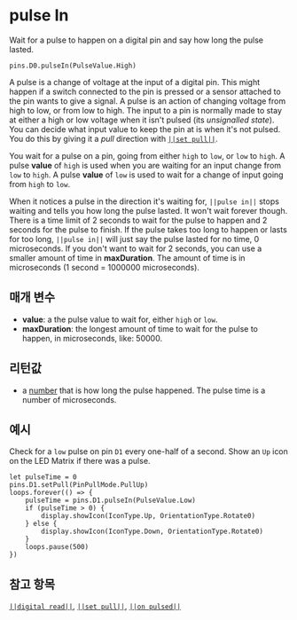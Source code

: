 # pulse In

Wait for a pulse to happen on a digital pin and say how long the pulse lasted.

```sig
pins.D0.pulseIn(PulseValue.High)
```

A pulse is a change of voltage at the input of a digital pin. This might happen if a switch connected to the pin is pressed or a sensor attached to the pin wants to give a signal. A pulse is an action of changing voltage from high to low, or from low to high. The input to a pin is normally made to stay at either a high or low voltage when it isn't pulsed (its *unsignalled state*). You can decide what input value to keep the pin at is when it's not pulsed. You do this by giving it a *pull* direction with [`||set pull||`](/reference/pins/set-pull).

You wait for a pulse on a pin, going from either `high` to `low`, or `low` to `high`. A pulse **value** of `high` is used when you are waiting for an input change from `low` to `high`. A pulse **value** of `low` is used to wait for a change of input going from `high` to `low`.

When it notices a pulse in the direction it's waiting for, `||pulse in||` stops waiting and tells you how long the pulse lasted. It won't wait forever though. There is a time limit of 2 seconds to wait for the pulse to happen and 2 seconds for the pulse to finish. If the pulse takes too long to happen or lasts for too long, `||pulse in||` will just say the pulse lasted for no time, 0 microseconds. If you don't want to wait for 2 seconds, you can use a smaller amount of time in **maxDuration**. The amount of time is in microseconds (1 second = 1000000 microseconds).

## 매개 변수

* **value**: a the pulse value to wait for, either `high` or `low`.
* **maxDuration**: the longest amount of time to wait for the pulse to happen, in microseconds, like: 50000.

## 리턴값

* a [number](/types/number) that is how long the pulse happened. The pulse time is a number of microseconds.

## 예시

Check for a `low` pulse on pin `D1` every one-half of a second. Show an `Up` icon on the LED Matrix if there was a pulse.

```blocks
let pulseTime = 0
pins.D1.setPull(PinPullMode.PullUp)
loops.forever(() => {
    pulseTime = pins.D1.pulseIn(PulseValue.Low)
    if (pulseTime > 0) {
        display.showIcon(IconType.Up, OrientationType.Rotate0)
    } else {
        display.showIcon(IconType.Down, OrientationType.Rotate0)
    }
    loops.pause(500)
})
```

## 참고 항목

[`||digital read||`](/reference/pins/digital-read), [`||set pull||`](/reference/pins/set-pull), [`||on pulsed||`](/reference/pins/on-pulsed)